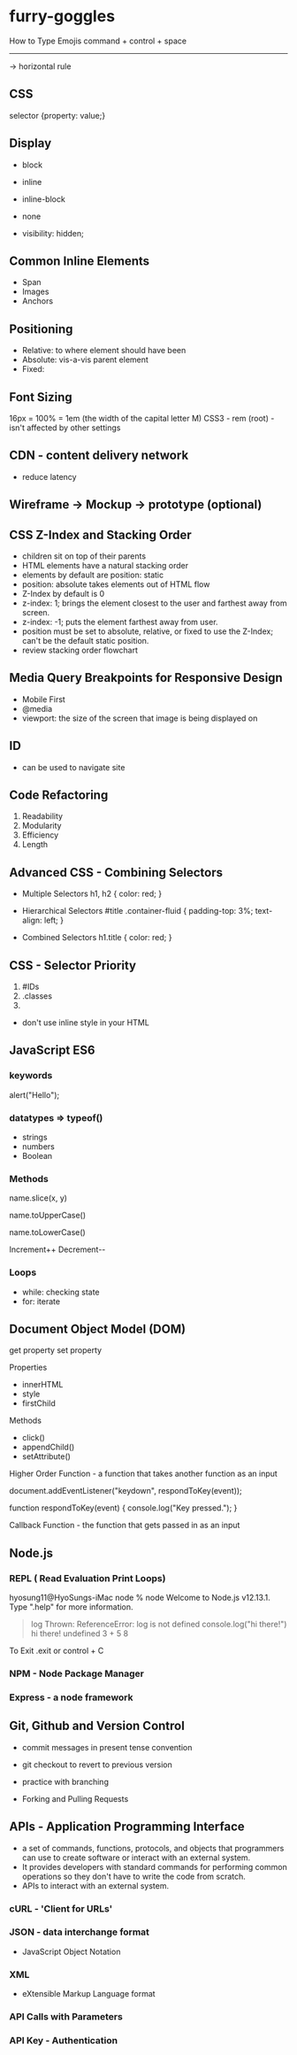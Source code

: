 # furry-goggles

How to Type Emojis
command + control + space

<hr> -> horizontal rule

## CSS
selector {property: value;}

## Display
- block
- inline
- inline-block
- none

- visibility: hidden;

## Common Inline Elements
- Span <span>
- Images <img>
- Anchors <a>

## Positioning
- Relative: to where element should have been
- Absolute: vis-a-vis parent element
- Fixed:

## Font Sizing
16px = 100% = 1em (the width of the capital letter M)
CSS3 - rem (root) - isn't affected by other settings

## CDN - content delivery network
- reduce latency

## Wireframe -> Mockup -> prototype (optional)


## CSS Z-Index and Stacking Order
- children sit on top of their parents
- HTML elements have a natural stacking order
- elements by default are position: static
- position: absolute takes elements out of HTML flow
- Z-Index by default is 0
- z-index: 1; brings the element closest to the user and farthest away from screen.
- z-index: -1; puts the element farthest away from user.
- position must be set to absolute, relative, or fixed to use the Z-Index; can't be the default static position.  
- review stacking order flowchart

## Media Query Breakpoints for Responsive Design
- Mobile First
- @media<type><feature>
- viewport: the size of the screen that image is being displayed on

## ID
- can be used to navigate site

## Code Refactoring
1. Readability
2. Modularity
3. Efficiency
4. Length

## Advanced CSS - Combining Selectors
- Multiple Selectors
h1, h2 {
  color: red;
}

- Hierarchical Selectors
#title .container-fluid {
  padding-top: 3%;
  text-align: left;
}

- Combined Selectors
h1.title {
  color: red;
}

## CSS - Selector Priority
1. #IDs
2. .classes
3. <elements>
- don't use inline style in your HTML

## JavaScript ES6

### keywords
alert("Hello");

### datatypes => typeof()
- strings
- numbers
- Boolean

### Methods
name.slice(x, y)

name.toUpperCase()

name.toLowerCase()

Increment++
Decrement--

### Loops
- while: checking state
- for: iterate

## Document Object Model (DOM)
get property
set property

Properties
- innerHTML
- style
- firstChild

Methods
- click()
- appendChild()
- setAttribute()

Higher Order Function - a function that takes another function as an input

document.addEventListener("keydown", respondToKey(event));

function respondToKey(event) {
  console.log("Key pressed.");
}

Callback Function - the function that gets passed in as an input

## Node.js

### REPL ( Read Evaluation Print Loops)

hyosung11@HyoSungs-iMac node % node
Welcome to Node.js v12.13.1.
Type ".help" for more information.
> log
Thrown:
ReferenceError: log is not defined
> console.log("hi there!")
hi there!
undefined
> 3 + 5
8

To Exit
.exit or
control + C

### NPM - Node Package Manager

### Express - a node framework

## Git, Github and Version Control
- commit messages in present tense convention
- git checkout to revert to previous version

- practice with branching

- Forking and Pulling Requests

## APIs - Application Programming Interface
- a set of commands, functions, protocols, and objects that programmers can use to create software or interact with an external system.
- It provides developers with standard commands for performing common operations so they don't have to write the code from scratch.
- APIs to interact with an external system.

### cURL - 'Client for URLs'

### JSON - data interchange format
- JavaScript Object Notation

### XML
- eXtensible Markup Language format

### API Calls with Parameters

### API Key - Authentication 
